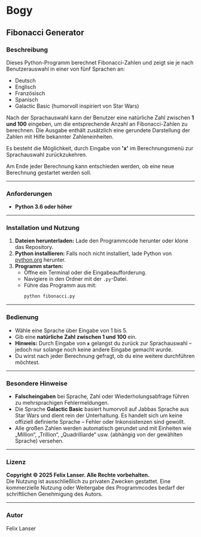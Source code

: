 # Bogy
## Fibonacci Generator

### Beschreibung
Dieses Python-Programm berechnet Fibonacci-Zahlen und zeigt sie je nach Benutzerauswahl in einer von fünf Sprachen an:

- Deutsch  
- Englisch  
- Französisch  
- Spanisch  
- Galactic Basic (humorvoll inspiriert von Star Wars)

Nach der Sprachauswahl kann der Benutzer eine natürliche Zahl zwischen **1 und 100** eingeben, um die entsprechende Anzahl an Fibonacci-Zahlen zu berechnen. Die Ausgabe enthält zusätzlich eine gerundete Darstellung der Zahlen mit Hilfe bekannter Zahleneinheiten.

Es besteht die Möglichkeit, durch Eingabe von **'x'** im Berechnungsmenü zur Sprachauswahl zurückzukehren.

Am Ende jeder Berechnung kann entschieden werden, ob eine neue Berechnung gestartet werden soll.

---

### Anforderungen

- **Python 3.6 oder höher**

---

### Installation und Nutzung

1. **Dateien herunterladen:** Lade den Programmcode herunter oder klone das Repository.
2. **Python installieren:** Falls noch nicht installiert, lade Python von [python.org](https://www.python.org/downloads/) herunter.
3. **Programm starten:**
   - Öffne ein Terminal oder die Eingabeaufforderung.
   - Navigiere in den Ordner mit der `.py`-Datei.
   - Führe das Programm aus mit:
     ```bash
     python fibonacci.py
     ```

---

### Bedienung

- Wähle eine Sprache über Eingabe von 1 bis 5.
- Gib eine **natürliche Zahl zwischen 1 und 100** ein.
- **Hinweis:** Durch Eingabe von **`x`** gelangst du zurück zur Sprachauswahl – jedoch nur solange noch keine andere Eingabe gemacht wurde.
- Du wirst nach jeder Berechnung gefragt, ob du eine weitere durchführen möchtest.

---

### Besondere Hinweise

- **Falscheingaben** bei Sprache, Zahl oder Wiederholungsabfrage führen zu mehrsprachigen Fehlermeldungen.
- Die Sprache **Galactic Basic** basiert humorvoll auf Jabbas Sprache aus Star Wars und dient rein der Unterhaltung. Es handelt sich um keine offiziell definierte Sprache – Fehler oder Inkonsistenzen sind gewollt.
- Alle großen Zahlen werden automatisch gerundet und mit Einheiten wie „Million“, „Trillion“, „Quadrilliarde“ usw. (abhängig von der gewählten Sprache) versehen.

---

### Lizenz

**Copyright © 2025 Felix Lanser. Alle Rechte vorbehalten.**  
Die Nutzung ist ausschließlich zu privaten Zwecken gestattet. Eine kommerzielle Nutzung oder Weitergabe des Programmcodes bedarf der schriftlichen Genehmigung des Autors.

---

### Autor

Felix Lanser

